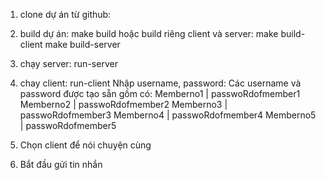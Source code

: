 1. clone dự án từ github:

2. build dự án: 
    make build
hoặc build riêng client và server:
    make build-client
    make build-server

3. chạy server:
    run-server

4. chay client:
    run-client
Nhập username, password:
Các username và password được tạo sẵn gồm có:
Memberno1 |  passwoRdofmember1
Memberno2 |  passwoRdofmember2
Memberno3 |  passwoRdofmember3
Memberno4 |  passwoRdofmember4
Memberno5 |  passwoRdofmember5

5. Chọn client để nói chuyện cùng 
6. Bắt đầu gửi tin nhắn
